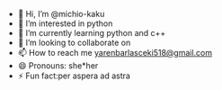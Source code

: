 - 👋 Hi, I’m @michio-kaku
- 👀 I’m interested in python 
- 🌱 I’m currently learning python and c++
- 💞️ I’m looking to collaborate on 
- 📫 How to reach me yarenbarlasceki518@gmail.com
- 😄 Pronouns: she*her 
- ⚡ Fun fact:per aspera ad astra 

<!---
michio-kaku/michio-kaku is a ✨ special ✨ repository because its `README.md` (this file) appears on your GitHub profile.
You can click the Preview link to take a look at your changes.
--->

